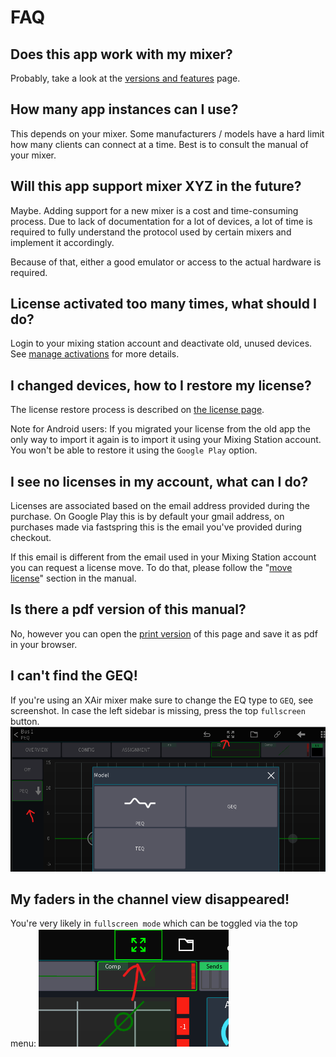 # FAQ

## Does this app work with my mixer?

Probably, take a look at the [versions and features](feature-list.md) page.

## How many app instances can I use?

This depends on your mixer. Some manufacturers / models have a hard limit how many clients
can connect at a time. Best is to consult the manual of your mixer.

## Will this app support mixer XYZ in the future?

Maybe. Adding support for a new mixer is a cost and time-consuming process. Due to lack of documentation for a lot
of devices, a lot of time is required to fully understand the protocol used by certain mixers and implement it
accordingly.

Because of that, either a good emulator or access to the actual hardware is required.

## License activated too many times, what should I do?

Login to your mixing station account and deactivate old, unused devices.
See [manage activations](license/overview.md#manage-activations) for more details.

## I changed devices, how to I restore my license?

The license restore process is described on [the license page](license/overview.md).

Note for Android users: If you migrated your license from the old app the only way to import it again is to import it
using your Mixing Station account. You won't be able to restore it using the `Google Play` option.

## I see no licenses in my account, what can I do?
Licenses are associated based on the email address provided during the purchase.
On Google Play this is by default your gmail address, on purchases made via fastspring 
this is the email you've provided during checkout.

If this email is different from the email used in your Mixing Station account you can request a license move.
To do that, please follow the "[move license](license/overview.md#move-license)" section in the manual.

## Is there a pdf version of this manual?

No, however you can open the [print version](../print_page/) of this page and
save it as pdf in your browser.

## I can't find the GEQ!

If you're using an XAir mixer make sure to change the EQ type to `GEQ`, see screenshot.
In case the left sidebar is missing, press the top `fullscreen` button.
![xair geq](img/faq/xair-geq.png)

## My faders in the channel view disappeared!

You're very likely in `fullscreen mode` which can be toggled via the top menu:
![fullscreen icon](img/faq/fullscreen-mode.png)